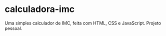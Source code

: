 # calculadora-imc
Uma simples calculador de IMC, feita com HTML, CSS e JavaScript. Projeto pessoal.

